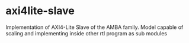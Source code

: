 # axi4lite-slave
Implementation of AXI4-Lite Slave of the AMBA family. Model capable of scaling and implementing inside other rtl program as sub modules
